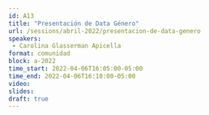 ```yaml
---
id: A13
title: "Presentación de Data Género"
url: /sessions/abril-2022/presentacion-de-data-genero
speakers:
 - Carolina Glasserman Apicella
format: comunidad
block: a-2022
time_start: 2022-04-06T16:05:00-05:00
time_end: 2022-04-06T16:10:00-05:00
video:
slides:
draft: true
---
```

